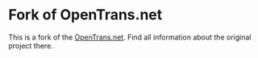 # Fork of OpenTrans.net

This is a fork of the [OpenTrans.net](https://github.com/stephanstapel/OpenTrans.net). Find all information about the original project there.